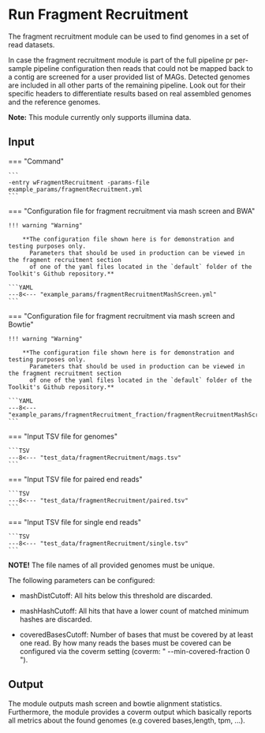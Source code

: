 # Run Fragment Recruitment

The fragment recruitment module can be used to find genomes in a set of read datasets.

In case the fragment recruitment module is part of the full pipeline pr per-sample pipeline configuration then
reads that could not be mapped back to a contig are screened for a user provided list of MAGs.
Detected genomes are included in all other parts of the remaining pipeline.
Look out for their specific headers to differentiate results based on real assembled genomes and the reference genomes.

**Note:** This module currently only supports illumina data. 

## Input

=== "Command"

    ```
    -entry wFragmentRecruitment -params-file example_params/fragmentRecruitment.yml
    ```

=== "Configuration file for fragment recruitment via mash screen and BWA"

    !!! warning "Warning"
     
        **The configuration file shown here is for demonstration and testing purposes only. 
          Parameters that should be used in production can be viewed in the fragment recruitment section 
          of one of the yaml files located in the `default` folder of the Toolkit's Github repository.**

    ```YAML
    ---8<--- "example_params/fragmentRecruitmentMashScreen.yml"
    ``` 

=== "Configuration file for fragment recruitment via mash screen and Bowtie"


    !!! warning "Warning"
     
        **The configuration file shown here is for demonstration and testing purposes only. 
          Parameters that should be used in production can be viewed in the fragment recruitment section 
          of one of the yaml files located in the `default` folder of the Toolkit's Github repository.**

    ```YAML
    ---8<--- "example_params/fragmentRecruitment_fraction/fragmentRecruitmentMashScreenBowtie.yml"
    ``` 

=== "Input TSV file for genomes"

    ```TSV
    ---8<--- "test_data/fragmentRecruitment/mags.tsv"
    ```

=== "Input TSV file for paired end reads"

    ```TSV
    ---8<--- "test_data/fragmentRecruitment/paired.tsv"
    ```

=== "Input TSV file for single end reads"

    ```TSV
    ---8<--- "test_data/fragmentRecruitment/single.tsv"
    ```

**NOTE!** The file names of all provided genomes must be unique.

The following parameters can be configured:

  * mashDistCutoff: All hits below this threshold are  discarded.

  * mashHashCutoff: All hits that have a lower count of matched minimum hashes are discarded.

  * coveredBasesCutoff: Number of bases that must be covered by at least one read. By how many reads
    the bases must be covered can be configured via the coverm setting (coverm: "  --min-covered-fraction 0  ").

## Output

The module outputs mash screen and bowtie alignment statistics. 
Furthermore, the module provides a coverm output which basically reports all metrics
about the found genomes (e.g covered bases,length, tpm, ...).
